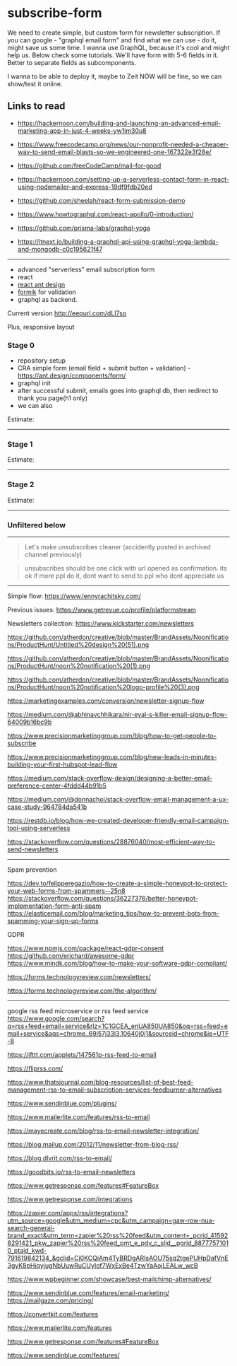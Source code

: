 # subscribe-form

We need to create simple, but custom form for newsletter subscription.
If you can google - "graphql email form" and find what we can use - do it, might save us some time.
I wanna use GraphQL, because it's cool and might help us. Below check some tutorials.
We'll have form with 5-6 fields in it. Better to separate fields as subcomponents.

I wanna to be able to deploy it, maybe to Zeit NOW will be fine, so we can show/test it online.

## Links to read

- https://hackernoon.com/building-and-launching-an-advanced-email-marketing-app-in-just-4-weeks-yw1im30u8
- https://www.freecodecamp.org/news/our-nonprofit-needed-a-cheaper-way-to-send-email-blasts-so-we-engineered-one-167322e3f28e/
- https://github.com/freeCodeCamp/mail-for-good

- https://hackernoon.com/setting-up-a-serverless-contact-form-in-react-using-nodemailer-and-express-19df9fdb20ed
- https://github.com/sheelah/react-form-submission-demo

- https://www.howtographql.com/react-apollo/0-introduction/
- https://github.com/prisma-labs/graphql-yoga
- https://itnext.io/building-a-graphql-api-using-graphql-yoga-lambda-and-mongodb-c0c195621f47

---


- advanced "serverless" email subscription form
- react
- [react ant design](https://github.com/ant-design/ant-design)
- [formik](https://github.com/jaredpalmer/formik) for validation
- graphql as backend.

Current version http://eepurl.com/dLI7so

Plus, responsive layout


### Stage 0 
 - repository setup
 - CRA simple form (email field + submit button + validation) - https://ant.design/components/form/
 - graphql init
 - after successful submit, emails goes into graphql db, then redirect to thank you page(h1 only)
 - we can also

Estimate: 

---

### Stage 1
Estimate: 

---

### Stage 2
Estimate:

---

### Unfiltered below


---

> Let's make unsubscribes cleaner (accidently posted in archived channel previously)

> unsubscribes should be one click with url opened as confirmation. its ok if more ppl do it, dont want to send to ppl who dont appreciate us


---

Simple flow: https://www.lennyrachitsky.com/

Previous issues: https://www.getrevue.co/profile/platformstream

Newsletters collection: https://www.kickstarter.com/newsletters

https://github.com/atherdon/creative/blob/master/BrandAssets/Noonifications/ProductHunt/Untitled%20design%20(51).png

https://github.com/atherdon/creative/blob/master/BrandAssets/Noonifications/ProductHunt/noon%20notification%20(1).png

https://github.com/atherdon/creative/blob/master/BrandAssets/Noonifications/ProductHunt/noon%20notification%20logo-profile%20(3).png

https://marketingexamples.com/conversion/newsletter-signup-flow

https://medium.com/@abhinavchhikara/nir-eyal-s-killer-email-signup-flow-64009b16bc9b

https://www.precisionmarketinggroup.com/blog/how-to-get-people-to-subscribe


https://www.precisionmarketinggroup.com/blog/new-leads-in-minutes-building-your-first-hubspot-lead-flow


https://medium.com/stack-overflow-design/designing-a-better-email-preference-center-4fddd44b91b5


https://medium.com/@donnachoi/stack-overflow-email-management-a-ux-case-study-964784da541b

https://restdb.io/blog/how-we-created-developer-friendly-email-campaign-tool-using-serverless


https://stackoverflow.com/questions/28876040/most-efficient-way-to-send-newsletters


----


Spam prevention

https://dev.to/felipperegazio/how-to-create-a-simple-honeypot-to-protect-your-web-forms-from-spammers--25n8
https://stackoverflow.com/questions/36227376/better-honeypot-implementation-form-anti-spam
https://elasticemail.com/blog/marketing_tips/how-to-prevent-bots-from-spamming-your-sign-up-forms


GDPR

https://www.npmjs.com/package/react-gdpr-consent
https://github.com/erichard/awesome-gdpr
https://www.mindk.com/blog/how-to-make-your-software-gdpr-compliant/


https://forms.technologyreview.com/newsletters/

https://forms.technologyreview.com/the-algorithm/

---


google rss feed microservice or rss feed service
https://www.google.com/search?q=rss+feed+email+service&rlz=1C1GCEA_enUA850UA850&oq=rss+feed+email+service&aqs=chrome..69i57j33l3.10640j0j1&sourceid=chrome&ie=UTF-8


https://ifttt.com/applets/147561p-rss-feed-to-email

https://fliprss.com/

https://www.thatsjournal.com/blog-resources/list-of-best-feed-management-rss-to-email-subscription-services-feedburner-alternatives

https://www.sendinblue.com/plugins/

https://www.mailerlite.com/features/rss-to-email

https://mayecreate.com/blog/rss-to-email-newsletter-integration/

https://blog.mailup.com/2012/11/newsletter-from-blog-rss/

https://blog.dlvrit.com/rss-to-email/

https://goodbits.io/rss-to-email-newsletters

https://www.getresponse.com/features#FeatureBox

https://www.getresponse.com/integrations

https://zapier.com/apps/rss/integrations?utm_source=google&utm_medium=cpc&utm_campaign=gaw-row-nua-search-general-brand_exact&utm_term=zapier%20rss%20feed&utm_content=_pcrid_415928291421_pkw_zapier%20rss%20feed_pmt_e_pdv_c_slid__pgrid_88777571010_ptaid_kwd-791619842134_&gclid=Cj0KCQiAm4TyBRDgARIsAOU75sq2tgePUHpDafVnE3gyK8pHiqyjugNbUuwRuCUyIof7WxExBe4TzwYaAojLEALw_wcB

https://www.wpbeginner.com/showcase/best-mailchimp-alternatives/

https://www.sendinblue.com/features/email-marketing/
https://mailgaze.com/pricing/

https://convertkit.com/features

https://www.mailerlite.com/features

https://www.getresponse.com/features#FeatureBox

https://www.sendinblue.com/features/


